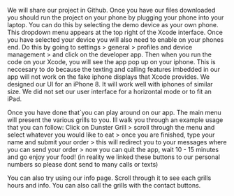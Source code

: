We will share our project in Github.
Once you have our files downloaded you should run the project on your phone by plugging your phone into your laptop. You can do this by selecting the demo device
as your own phone. This dropdown menu appears at the top right of the Xcode interface. Once you have selected your device you will also need to enable on your phones
end. Do this by going to settings > general > profiles and device management > and click on the developer app. Then when you run the code on your Xcode, you will see
the app pop up on your iphone. This is neccesary to do because the texting and calling features imbedded in our app will not work on the fake iphone displays
that Xcode provides. We designed our UI for an iPhone 8. It will work well with iphones of similar size. We did not set our user interface for a horizontal mode or
to fit an iPad.

Once you have done that`you can play around on our app. The main menu will present the various grills to you. Ill walk you through an example usage that you can follow:
Click on Dunster Grill > scroll through the menu and select whatever you would like to eat > once you are finished, type your name and submit your order > this will
redirect you to your messages where you can send your order > now you can quit the app, wait 10 - 15 minutes and go enjoy your food! (in reality we linked these
buttons to our personal numbers so please dont send to many calls or texts)

You can also try using our info page. Scroll through it to see each grills hours and info. You can also call the grills with the contact buttons.
